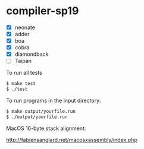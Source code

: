 # compiler-sp19

- [x] neonate
- [x] adder
- [x] boa
- [x] cobra
- [x] diamondback
- [ ] Taipan

To run all tests
```bash
$ make test
$ ./test
```

To run programs in the input directory:
```bash
$ make output/yourfile.run
$ ./output/yourfile.run
```


MacOS 16-byte stack alignment:

http://fabiensanglard.net/macosxassembly/index.php

